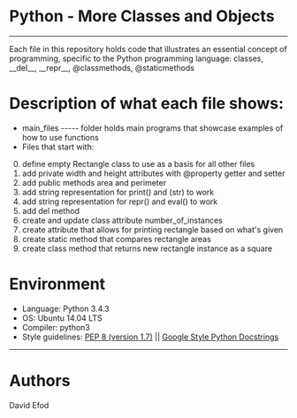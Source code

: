 # Python - More Classes and Objects
<hr>
Each file in this repository holds code that illustrates an essential concept of programming, specific to the Python programming language:
classes, __del__, __repr__, @classmethods, @staticmethods

# Description of what each file shows:
* main_files ----- folder holds main programs that showcase examples of how to use functions
* Files that start with:

0. define empty Rectangle class to use as a basis for all other files
1. add private width and height attributes with @property getter and setter
2. add public methods area and perimeter
3. add string representation for print() and (str) to work
4. add string representation for repr() and eval() to work
5. add del method
6. create and update class attribute number_of_instances
7. create attribute that allows for printing rectangle based on what's given
8. create static method that compares rectangle areas
9. create class method that returns new rectangle instance as a square

# Environment
* Language: Python 3.4.3
* OS: Ubuntu 14.04 LTS
* Compiler: python3
* Style guidelines: [PEP 8 (version 1.7)](https://www.python.org/dev/peps/pep-0008/) || [Google Style Python Docstrings](https://sphinxcontrib-napoleon.readthedocs.io/en/latest/example_google.html)
<hr>

# Authors
David Efod

